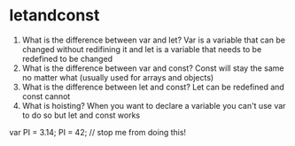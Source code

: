 # letandconst
 
1. What is the difference between var and let?
Var is a variable that can be changed without redifining it and let is a variable that needs to be redefined to be changed 
2. What is the difference between var and const?
Const will stay the same no matter what (usually used for arrays and objects)
3. What is the difference between let and const?
Let can be redefined and const cannot
4. What is hoisting?
When you want to declare a variable you can't use var to do so but let and const works

var PI = 3.14;
PI = 42; // stop me from doing this!



